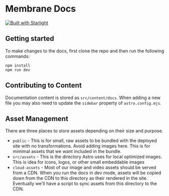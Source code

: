 # Membrane Docs

[![Built with Starlight](https://astro.badg.es/v2/built-with-starlight/tiny.svg)](https://starlight.astro.build)

## Getting started

To make changes to the docs, first clone the repo and then run the following commands:

```
npm install
npm run dev
```

## Contributing to Content

Documentation content is stored as `src/content/docs`. When adding a new file you may also need to update the `sidebar` property of `astro.config.mjs`.

## Asset Management

There are three places to store assets depending on their size and purpose.

- `public` - This is for small, raw assets to be bundled with the deployed site with no transformations. Avoid adding images here. This is for mimimal assets that we want included in the bundle.
- `src/assets` - This is the directory Astro uses for local optimized images. This is idea for icons, logos, or other small embeddable images
- `cloud-assets` - Most of our image and video assets should be served from a CDN. When you run the docs in dev mode, assets will be copied down from the CDN to this directory as their rendered in the site. Eventually we'll have a script to sync assets from this directory to the CDN.
